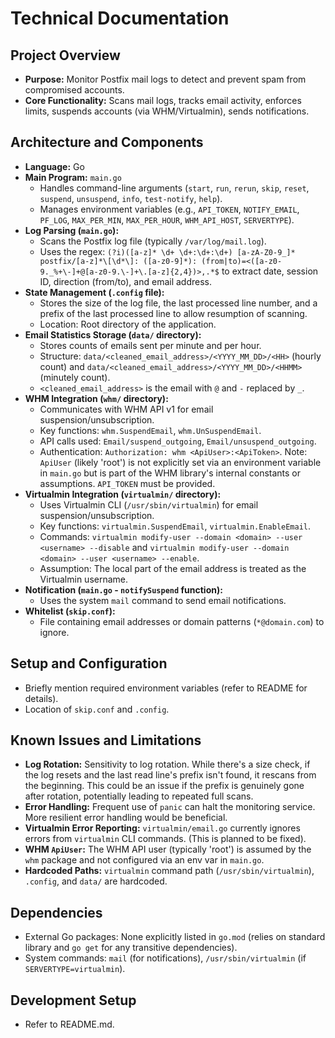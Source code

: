 # Technical Documentation

## Project Overview

*   **Purpose:** Monitor Postfix mail logs to detect and prevent spam from compromised accounts.
*   **Core Functionality:** Scans mail logs, tracks email activity, enforces limits, suspends accounts (via WHM/Virtualmin), sends notifications.

## Architecture and Components

*   **Language:** Go
*   **Main Program:** `main.go`
    *   Handles command-line arguments (`start`, `run`, `rerun`, `skip`, `reset`, `suspend`, `unsuspend`, `info`, `test-notify`, `help`).
    *   Manages environment variables (e.g., `API_TOKEN`, `NOTIFY_EMAIL`, `PF_LOG`, `MAX_PER_MIN`, `MAX_PER_HOUR`, `WHM_API_HOST`, `SERVERTYPE`).
*   **Log Parsing (`main.go`):**
    *   Scans the Postfix log file (typically `/var/log/mail.log`).
    *   Uses the regex: `(?i)([a-z]* \d+ \d+:\d+:\d+) [a-zA-Z0-9_]* postfix/[a-z]*\[\d*\]: ([a-z0-9]*): (from|to)=<([a-z0-9._%+\-]+@[a-z0-9.\-]+\.[a-z]{2,4})>,.*$` to extract date, session ID, direction (from/to), and email address.
*   **State Management (`.config` file):**
    *   Stores the size of the log file, the last processed line number, and a prefix of the last processed line to allow resumption of scanning.
    *   Location: Root directory of the application.
*   **Email Statistics Storage (`data/` directory):**
    *   Stores counts of emails sent per minute and per hour.
    *   Structure: `data/<cleaned_email_address>/<YYYY_MM_DD>/<HH>` (hourly count) and `data/<cleaned_email_address>/<YYYY_MM_DD>/<HHMM>` (minutely count).
    *   `<cleaned_email_address>` is the email with `@` and `-` replaced by `_`.
*   **WHM Integration (`whm/` directory):**
    *   Communicates with WHM API v1 for email suspension/unsubscription.
    *   Key functions: `whm.SuspendEmail`, `whm.UnSuspendEmail`.
    *   API calls used: `Email/suspend_outgoing`, `Email/unsuspend_outgoing`.
    *   Authentication: `Authorization: whm <ApiUser>:<ApiToken>`. Note: `ApiUser` (likely 'root') is not explicitly set via an environment variable in `main.go` but is part of the WHM library's internal constants or assumptions. `API_TOKEN` must be provided.
*   **Virtualmin Integration (`virtualmin/` directory):**
    *   Uses Virtualmin CLI (`/usr/sbin/virtualmin`) for email suspension/unsubscription.
    *   Key functions: `virtualmin.SuspendEmail`, `virtualmin.EnableEmail`.
    *   Commands: `virtualmin modify-user --domain <domain> --user <username> --disable` and `virtualmin modify-user --domain <domain> --user <username> --enable`.
    *   Assumption: The local part of the email address is treated as the Virtualmin username.
*   **Notification (`main.go` - `notifySuspend` function):**
    *   Uses the system `mail` command to send email notifications.
*   **Whitelist (`skip.conf`):**
    *   File containing email addresses or domain patterns (`*@domain.com`) to ignore.

## Setup and Configuration

*   Briefly mention required environment variables (refer to README for details).
*   Location of `skip.conf` and `.config`.

## Known Issues and Limitations

*   **Log Rotation:** Sensitivity to log rotation. While there's a size check, if the log resets and the last read line's prefix isn't found, it rescans from the beginning. This could be an issue if the prefix is genuinely gone after rotation, potentially leading to repeated full scans.
*   **Error Handling:** Frequent use of `panic` can halt the monitoring service. More resilient error handling would be beneficial.
*   **Virtualmin Error Reporting:** `virtualmin/email.go` currently ignores errors from `virtualmin` CLI commands. (This is planned to be fixed).
*   **WHM `ApiUser`:** The WHM API user (typically 'root') is assumed by the `whm` package and not configured via an env var in `main.go`.
*   **Hardcoded Paths:** `virtualmin` command path (`/usr/sbin/virtualmin`), `.config`, and `data/` are hardcoded.

## Dependencies

*   External Go packages: None explicitly listed in `go.mod` (relies on standard library and `go get` for any transitive dependencies).
*   System commands: `mail` (for notifications), `/usr/sbin/virtualmin` (if `SERVERTYPE=virtualmin`).

## Development Setup

*   Refer to README.md.
